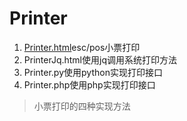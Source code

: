 # Printer
1. [Printer.html](小票打印.md)esc/pos小票打印
2. PrinterJq.html使用jq调用系统打印方法
3. Printer.py使用python实现打印接口
4. Printer.php使用php实现打印接口

> 小票打印的四种实现方法

